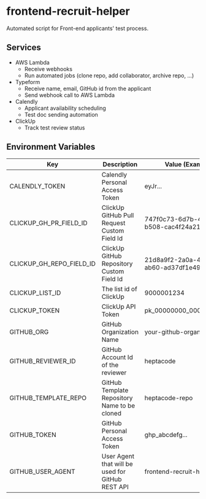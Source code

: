 # frontend-recruit-helper

Automated script for Front-end applicants' test process.

## Services

- AWS Lambda
  - Receive webhooks
  - Run automated jobs (clone repo, add collaborator, archive repo, ...)
- Typeform
  - Receive name, email, GitHub id from the applicant
  - Send webhook call to AWS Lambda
- Calendly
  - Applicant availability scheduling
  - Test doc sending automation
- ClickUp
  - Track test review status

## Environment Variables

| Key                      | Description                                      | Value (Example)                      |
| ------------------------ | ------------------------------------------------ | ------------------------------------ |
| CALENDLY_TOKEN           | Calendly Personal Access Token                   | eyJr...                              |
| CLICKUP_GH_PR_FIELD_ID   | ClickUp GitHub Pull Request Custom Field Id      | 747f0c73-6d7b-4cc9-b508-cac4f24a21bb |
| CLICKUP_GH_REPO_FIELD_ID | ClickUp GitHub Repository Custom Field Id        | 21d8a9f2-2a0a-4d44-ab60-ad37df1e490e |
| CLICKUP_LIST_ID          | The list id of ClickUp                           | 9000001234                           |
| CLICKUP_TOKEN            | ClickUp API Token                                | pk_00000000_0000000000...            |
| GITHUB_ORG               | GitHub Organization Name                         | your-github-organization             |
| GITHUB_REVIEWER_ID       | GitHub Account Id of the reviewer                | heptacode                            |
| GITHUB_TEMPLATE_REPO     | GitHub Template Repository Name to be cloned     | heptacode-repo                       |
| GITHUB_TOKEN             | GitHub Personal Access Token                     | ghp_abcdefg...                       |
| GITHUB_USER_AGENT        | User Agent that will be used for GitHub REST API | frontend-recruit-helper              |
